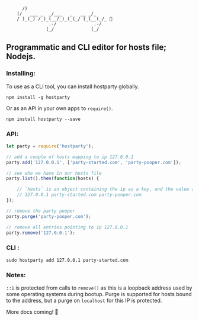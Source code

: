 ```
      /)
    (/   ___ _  _/___   _   __ _/_
    / )_(_) /_)_(__/_)_(_(_/ (_(__(_/_ 🎉
                .-/              .-/
               (_/              (_/
```

## Programmatic and CLI editor for hosts file; Nodejs.

### Installing:

To use as a CLI tool, you can install hostparty globally.

`npm install -g hostparty`

Or as an API in your own apps to `require()`.

`npm install hostparty --save`

### API:

```javascript
let party = require('hostparty');

// add a couple of hosts mapping to ip 127.0.0.1
party.add('127.0.0.1', ['party-started.com', 'party-pooper.com']);

// see who we have in our hosts file
party.list().then(function(hosts) {

    // `hosts` is an object containing the ip as a key, and the value an array of hostnames
    // 127.0.0.1 party-started.com party-pooper.com
});

// remove the party pooper
party.purge('party-pooper.com');

// remove all entries pointing to ip 127.0.0.1
party.remove('127.0.0.1');

```

### CLI :

```
sudo hostparty add 127.0.0.1 party-started.com
```

### Notes:

`::1` is protected from calls to `remove()` as this is a loopback address used by some operating systems during bootup. Purge is supported for hosts bound to the address, but a purge on `localhost` for this IP is protected.

More docs coming! 🎉
